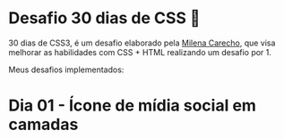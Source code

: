 # Desafio 30 dias de CSS :rocket:
30 dias de CSS3, é um desafio elaborado pela <a href=“https://github.com/MilenaCarecho“>Milena Carecho</a>, que visa melhorar as habilidades com CSS + HTML realizando um desafio por 1.

Meus desafios implementados:

# Dia 01 - Ícone de mídia social em camadas
